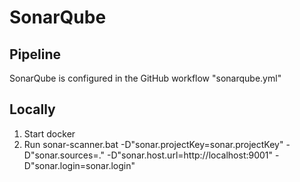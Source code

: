 # SonarQube

## Pipeline

SonarQube is configured in the GitHub workflow "sonarqube.yml"

## Locally

1. Start docker
2. Run sonar-scanner.bat -D"sonar.projectKey=sonar.projectKey" -D"sonar.sources=." -D"sonar.host.url=http://localhost:9001" -D"sonar.login=sonar.login"
